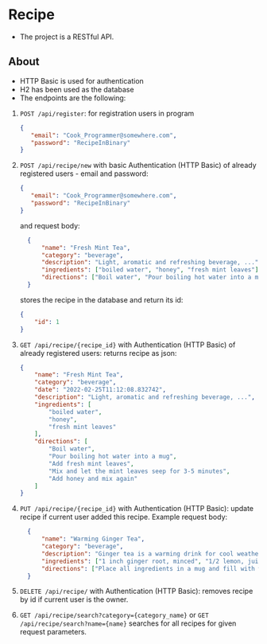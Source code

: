 # Recipe

* The project is a RESTful API.

## About

* HTTP Basic is used for authentication
* H2 has been used as the database
* The endpoints are the following:
1. `POST /api/register`: for registration users in program
   ```json
   {
      "email": "Cook_Programmer@somewhere.com",
      "password": "RecipeInBinary"
   }
   ```

2. `POST /api/recipe/new` with basic Authentication (HTTP Basic) of already registered users - email and password: 
    ```json
    {
       "email": "Cook_Programmer@somewhere.com",
       "password": "RecipeInBinary"
    }
    ```
   and request body:
    ```json
      {
          "name": "Fresh Mint Tea",
          "category": "beverage",
          "description": "Light, aromatic and refreshing beverage, ...",
          "ingredients": ["boiled water", "honey", "fresh mint leaves"],
          "directions": ["Boil water", "Pour boiling hot water into a mug", "Add fresh mint leaves", "Mix and let the mint leaves seep for 3-5 minutes", "Add honey and mix again"]
      }
    ```
   stores the recipe in the database and return its id:
    ```json
    {
        "id": 1
    }
    ```

3. `GET /api/recipe/{recipe_id}` with Authentication (HTTP Basic) of already registered users: returns recipe as json:
    ```json
    {
        "name": "Fresh Mint Tea",
        "category": "beverage",
        "date": "2022-02-25T11:12:08.832742",
        "description": "Light, aromatic and refreshing beverage, ...",
        "ingredients": [
            "boiled water",
            "honey",
            "fresh mint leaves"
        ],
        "directions": [
            "Boil water",
            "Pour boiling hot water into a mug",
            "Add fresh mint leaves",
            "Mix and let the mint leaves seep for 3-5 minutes",
            "Add honey and mix again"
        ]
    }
    ```
4. `PUT /api/recipe/{recipe_id}` with Authentication (HTTP Basic): update recipe if current user added this recipe. Example request body:
    ```json
      {
          "name": "Warming Ginger Tea",
          "category": "beverage",
          "description": "Ginger tea is a warming drink for cool weather, ...",
          "ingredients": ["1 inch ginger root, minced", "1/2 lemon, juiced", "1/2 teaspoon manuka honey"],
          "directions": ["Place all ingredients in a mug and fill with warm water (not too hot so you keep the beneficial honey compounds in tact)", "Steep for 5-10 minutes", "Drink and enjoy"]
      }
    ```
5. `DELETE /api/recipe/` with Authentication (HTTP Basic): removes recipe by id if current user is the owner.

6. `GET /api/recipe/search?category={category_name}` or
   `GET /api/recipe/search?name={name}` searches for all recipes for given request parameters.
